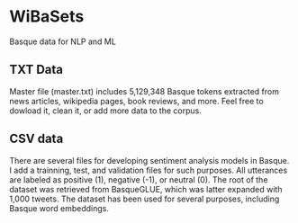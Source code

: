 # WiBaSets
Basque data for NLP and ML

TXT Data
-----------
Master file (master.txt) includes 5,129,348 Basque tokens extracted from news articles, wikipedia pages, book reviews, and more. Feel free to dowload it, clean it, or add more data to the corpus. 

CSV data
-----------
There are several files for developing sentiment analysis models in Basque. I add a trainning, test, and validation files for such purposes. All utterances are labeled as positive (1), negative (-1), or neutral (0). The root of the dataset was retrieved from BasqueGLUE, which was latter expanded with 1,000 tweets. The dataset has been used for several purposes, including Basque word embeddings.


